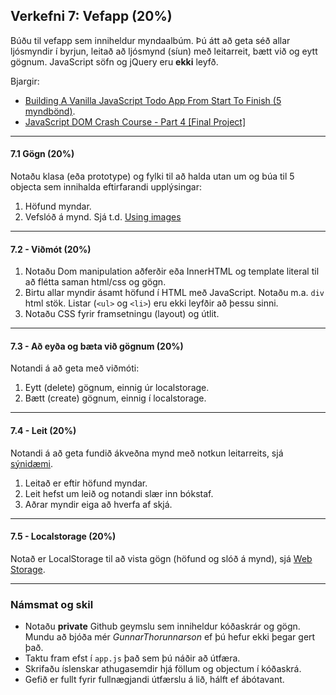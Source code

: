 ## Verkefni 7: Vefapp (20%) 

Búðu til vefapp sem inniheldur myndaalbúm. Þú átt að geta séð allar ljósmyndir í byrjun, leitað að ljósmynd (síun) með leitarreit, bætt við og eytt gögnum. JavaScript söfn og jQuery eru **ekki** leyfð.

Bjargir:
- [Building A Vanilla JavaScript Todo App From Start To Finish (5 myndbönd)](https://codingthesmartway.com/building-a-vanilla-javascript-todo-app-from-start-to-finish-ep-1-introduction-project-setup/).
- [JavaScript DOM Crash Course - Part 4 [Final Project]](https://www.youtube.com/watch?v=i37KVt_IcXw&list=PLillGF-RfqbYE6Ik_EuXA2iZFcE082B3s&index=5)

---

#### 7.1 Gögn (20%)
Notaðu klasa (eða prototype) og fylki til að halda utan um og búa til 5 objecta sem innihalda eftirfarandi upplýsingar:

1. Höfund myndar.
2. Vefslóð á mynd. Sjá t.d. [Using images](https://developer.mozilla.org/en-US/docs/Web/API/Canvas_API/Tutorial/Using_images)

---

#### 7.2 - Viðmót (20%)
1. Notaðu Dom manipulation aðferðir eða InnerHTML og template literal til að flétta saman html/css og gögn. 
1. Birtu allar myndir ásamt höfund í HTML með JavaScript. Notaðu m.a. `div` html stök. Listar (`<ul>` og `<li>`) eru ekki leyfðir að þessu sinni.
1. Notaðu CSS fyrir framsetningu (layout) og útlit. 
   
---

#### 7.3 - Að eyða og bæta við gögnum (20%) 
Notandi á að geta með viðmóti:
1. Eytt (delete) gögnum, einnig úr localstorage.
1. Bætt (create) gögnum, einnig í localstorage.

---

#### 7.4 - Leit (20%) 
Notandi á að geta fundið ákveðna mynd með notkun leitarreits, sjá [sýnidæmi](http://javascriptbook.com/code/c12/filter-search.html).
1. Leitað er eftir höfund myndar.
1. Leit hefst um leið og notandi slær inn bókstaf.
1. Aðrar myndir eiga að hverfa af skjá.

---

#### 7.5 - Localstorage (20%)
Notað er LocalStorage til að vista gögn (höfund og slóð á mynd), sjá [Web Storage](https://github.com/GunnarThorunnarson/FORR3JS05DU/wiki/Web-Storage).

---

### Námsmat og skil

* Notaðu  **private** Github geymslu sem inniheldur kóðaskrár og gögn. Mundu að bjóða mér _GunnarThorunnarson_ ef þú hefur ekki þegar gert það. 
* Taktu fram efst í `app.js` það sem þú náðir að útfæra.
* Skrifaðu íslenskar athugasemdir hjá föllum og objectum í kóðaskrá.
* Gefið er fullt fyrir fullnægjandi útfærslu á lið, hálft ef ábótavant.


